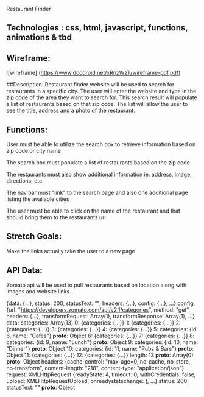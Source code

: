 Restaurant Finder

## Technologies : css, html, javascript, functions, animations & tbd

## Wireframe: 
![wireframe] (https://www.docdroid.net/xRnzWzT/wireframe-pdf.pdf)

##Description:
Restaurant finder website will be used to search for restaurants in a specific city. The user will enter the website and type in the zip code of the area they want to search for. This search result will populate a list of restaurants based on that zip code. The list will allow the user to see the title, address and a photo of the restaurant. 

## Functions: 
User must be able to utilize the search box to retrieve information based on zip code or city name

The search box must populate a list of restaurants based on the zip code

The restaurants must also show additional information ie. address, image, directions, etc.

The nav bar must "link" to the search page and also one additional page listing the available cities

The user must be able to click on the name of the restaurant and that should bring them to the restaurants url

## Stretch Goals:
Make the links actually take the user to a new page 

## API Data:
Zomato api will be used to pull restaurants based on location along with images and website links

{data: {…}, status: 200, statusText: "", headers: {…}, config: {…}, …}
config: {url: "https://developers.zomato.com/api/v2.1/categories", method: "get", headers: {…}, transformRequest: Array(1), transformResponse: Array(1), …}
data:
categories: Array(13)
0: {categories: {…}}
1: {categories: {…}}
2: {categories: {…}}
3: {categories: {…}}
4: {categories: {…}}
5:
categories: {id: 6, name: "Cafes"}
__proto__: Object
6: {categories: {…}}
7: {categories: {…}}
8:
categories: {id: 9, name: "Lunch"}
__proto__: Object
9:
categories: {id: 10, name: "Dinner"}
__proto__: Object
10:
categories: {id: 11, name: "Pubs & Bars"}
__proto__: Object
11: {categories: {…}}
12: {categories: {…}}
length: 13
__proto__: Array(0)
__proto__: Object
headers: {cache-control: "max-age=0, no-cache, no-store, no-transform", content-length: "218", content-type: "application/json"}
request: XMLHttpRequest {readyState: 4, timeout: 0, withCredentials: false, upload: XMLHttpRequestUpload, onreadystatechange: ƒ, …}
status: 200
statusText: ""
__proto__: Object

